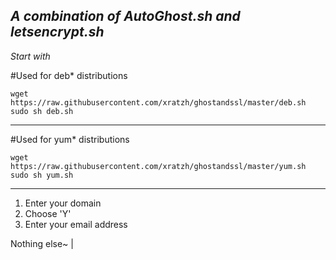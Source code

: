 *A combination of AutoGhost.sh and letsencrypt.sh*
------
*Start with*

#Used for deb* distributions

```
wget https://raw.githubusercontent.com/xratzh/ghostandssl/master/deb.sh  
sudo sh deb.sh

```

------

#Used for yum* distributions

```
wget https://raw.githubusercontent.com/xratzh/ghostandssl/master/yum.sh  
sudo sh yum.sh

```
------

1. Enter your domain
2. Choose 'Y'
3. Enter your email address
 
Nothing else~ |
